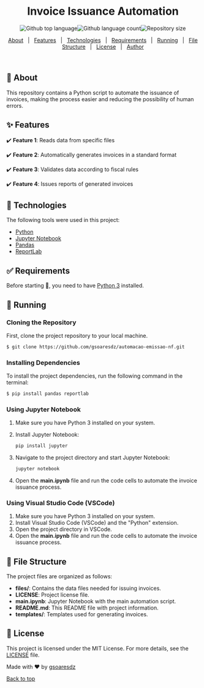 <h1 align="center">Invoice Issuance Automation</h1><p align="center"><img alt="Github top language" src="https://img.shields.io/github/languages/top/gsoaresdz/automacao-emissao-nf?color=56BEB8"><img alt="Github language count" src="https://img.shields.io/github/languages/count/gsoaresdz/automacao-emissao-nf?color=56BEB8"><img alt="Repository size" src="https://img.shields.io/github/repo-size/gsoaresdz/automacao-emissao-nf?color=56BEB8"></p><p align="center"><a href="#dart-about">About</a> &#xa0; | &#xa0;
  <a href="#sparkles-features">Features</a> &#xa0; | &#xa0;
  <a href="#rocket-technologies">Technologies</a> &#xa0; | &#xa0;
  <a href="#white_check_mark-requirements">Requirements</a> &#xa0; | &#xa0;
  <a href="#checkered_flag-running">Running</a> &#xa0; | &#xa0;
  <a href="#memo-file-structure">File Structure</a> &#xa0; | &#xa0;
  <a href="#memo-license">License</a> &#xa0; | &#xa0;
  <a href="https://github.com/gsoaresdz" target="_blank">Author</a></p><br>
  
## **:dart: About**

This repository contains a Python script to automate the issuance of invoices, making the process easier and reducing the possibility of human errors.

## **:sparkles: Features**

:heavy_check_mark: **Feature 1**: Reads data from specific files

:heavy_check_mark: **Feature 2**: Automatically generates invoices in a standard format

:heavy_check_mark: **Feature 3**: Validates data according to fiscal rules

:heavy_check_mark: **Feature 4**: Issues reports of generated invoices

## **:rocket: Technologies**

The following tools were used in this project:

- [Python](https://www.python.org/)
- [Jupyter Notebook](https://jupyter.org/)
- [Pandas](https://pandas.pydata.org/)
- [ReportLab](https://www.reportlab.com/)

## **:white_check_mark: Requirements**

Before starting :checkered_flag:, you need to have [Python 3](https://www.python.org/downloads/) installed.

## **:checkered_flag: Running**

### Cloning the Repository

First, clone the project repository to your local machine.

```bash
$ git clone https://github.com/gsoaresdz/automacao-emissao-nf.git
```

### Installing Dependencies

To install the project dependencies, run the following command in the terminal:

```bash
$ pip install pandas reportlab
```

### Using Jupyter Notebook

1. Make sure you have Python 3 installed on your system.
2. Install Jupyter Notebook:
    
    ```bash
    pip install jupyter
    ```
    
3. Navigate to the project directory and start Jupyter Notebook:
    
    ```bash
    jupyter notebook
    ```
    
4. Open the **main.ipynb** file and run the code cells to automate the invoice issuance process.

### Using Visual Studio Code (VSCode)

1. Make sure you have Python 3 installed on your system.
2. Install Visual Studio Code (VSCode) and the "Python" extension.
3. Open the project directory in VSCode.
4. Open the **main.ipynb** file and run the code cells to automate the invoice issuance process.

## **:memo: File Structure**

The project files are organized as follows:

- **files/**: Contains the data files needed for issuing invoices.
- **LICENSE**: Project license file.
- **main.ipynb**: Jupyter Notebook with the main automation script.
- **README.md**: This README file with project information.
- **templates/**: Templates used for generating invoices.

## **:memo: License**

This project is licensed under the MIT License. For more details, see the [LICENSE](LICENSE) file.

Made with :heart: by <a href="https://github.com/gsoaresdz" target="_blank">gsoaresdz</a>

<a href="#top">Back to top</a>

